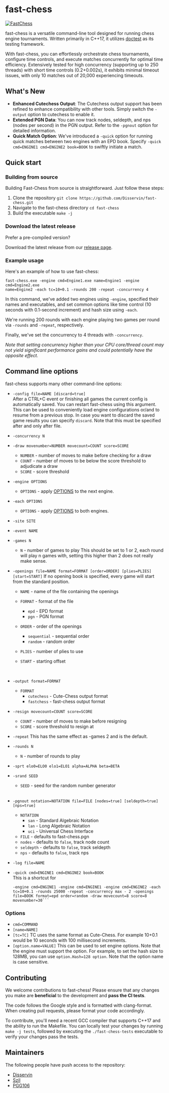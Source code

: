 # fast-chess

[![FastChess](https://github.com/Disservin/fast-chess/actions/workflows/fastchess.yml/badge.svg?branch=master)](https://github.com/Disservin/fast-chess/actions/workflows/fastchess.yml)

fast-chess is a versatile command-line tool designed for running chess engine
tournaments. Written primarily in C++17, it utilizes [doctest](https://github.com/doctest/doctest) as its testing
framework.

With fast-chess, you can effortlessly orchestrate chess tournaments, configure
time controls, and execute matches concurrently for optimal time efficiency.
Extensively tested for high concurrency (supporting up to 250 threads) with
short time controls (0.2+0.002s), it exhibits minimal timeout issues, with only
10 matches out of 20,000 experiencing timeouts.

## What's New

- **Enhanced Cutechess Output**: The Cutechess output support has been refined to
  enhance compatibility with other tools. Simply switch the `-output` option to
  cutechess to enable it.
- **Extended PGN Data**: You can now track nodes, seldepth, and nps (nodes per
  second) in the PGN output. Refer to the `-pgnout` option for detailed
  information.
- **Quick Match Option**: We've introduced a `-quick` option for running quick
  matches between two engines with an EPD book. Specify
  `-quick cmd=ENGINE1 cmd=ENGINE2 book=BOOK` to swiftly initiate a match.

## Quick start

### Building from source

Building Fast-Chess from source is straightforward. Just follow these steps:

1. Clone the repository `git clone https://github.com/Disservin/fast-chess.git`
2. Navigate to the fast-chess directory `cd fast-chess`
3. Build the executable `make -j`

### Download the latest release

Prefer a pre-compiled version?

Download the latest release from our [release page](https://github.com/Disservin/fast-chess/releases).

### Example usage

Here's an example of how to use fast-chess:

```
fast-chess.exe -engine cmd=Engine1.exe name=Engine1 -engine cmd=Engine2.exe
name=Engine2 -each tc=10+0.1 -rounds 200 -repeat -concurrency 4
```

In this command, we've added two engines using `-engine`, specified their names
and executables, and set common options like time control (10 seconds with
0.1-second increment) and hash size using `-each`.

We're running 200 rounds with each engine playing two games per round via
`-rounds` and `-repeat`, respectively.

Finally, we've set the concurrency to 4 threads with `-concurrency`.

_Note that setting concurrency higher than your CPU core/thread
count may not yield significant performance gains and could potentially have the
opposite effect._

## Command line options

fast-chess supports many other command-line options:

- `-config file=NAME [discard=true]`  
   After a CTRL+C event or finishing all games the current config is
  automatically saved. You can restart fast-chess using this argument. This can
  be used to conveniently load engine configurations or/and to resume from a
  previous stop. In case you want to discard the saved game results you can
  specify `discard`. Note that this must be specified after and only after file.
  <br/>
- `-concurrency N`
  <br/>
- `-draw movenumber=NUMBER movecount=COUNT score=SCORE`

  - `NUMBER` - number of moves to make before checking for a draw
  - `COUNT` - number of moves to be below the score threshold to adjudicate a
    draw
  - `SCORE` - score threshold
    <br/>

- `-engine OPTIONS`

  - `OPTIONS` - apply [OPTIONS](#Options) to the next engine.
    <br/>

- `-each OPTIONS`

  - `OPTIONS` - apply [OPTIONS](#Options) to both engines.
    <br/>

- `-site SITE`
  <br/>
- `-event NAME`
  <br/>
- `-games N`

  - `N` - number of games to play
    This should be set to 1 or 2, each round will play n games with, setting this
    higher than 2 does not really make sense.

- `-openings file=NAME format=FORMAT [order=ORDER] [plies=PLIES] [start=START]`
  If no opening book is specified, every game will start from the standard
  position.

  - `NAME` - name of the file containing the openings
  - `FORMAT` - format of the file
    - `epd` - EPD format
    - `pgn` - PGN format
  - `ORDER` - order of the openings
    - `sequential` - sequential order
    - `random` - random order
  - `PLIES` - number of plies to use
  - `START` - starting offset

    <br/>

- `-output format=FORMAT`

  - `FORMAT`
    - `cutechess` - Cute-Chess output format
    - `fastchess` - fast-chess output format
      <br/>

- `-resign movecount=COUNT score=SCORE`

  - `COUNT` - number of moves to make before resigning
  - `SCORE` - score threshold to resign at
    <br/>

- `-repeat`
  This has the same effect as -games 2 and is the default.
  <br/>
- `-rounds N`

  - `N` - number of rounds to play
    <br/>

- `-sprt elo0=ELO0 elo1=ELO1 alpha=ALPHA beta=BETA`
  <br/>
- `-srand SEED`

  - `SEED` - seed for the random number generator

  <br/>

- `-pgnout notation=NOTATION file=FILE [nodes=true] [seldepth=true] [nps=true]`
  - `NOTATION`
    - `san` - Standard Algebraic Notation
    - `lan` - Long Algebraic Notation
    - `uci` - Universal Chess Interface
  - `FILE` - defaults to fast-chess.pgn
  - `nodes` - defaults to `false`, track node count
  - `seldepth` - defaults to `false`, track seldepth
  - `nps` - defaults to `false`, track nps
- `-log file=NAME`
  <br/>
- `-quick cmd=ENGINE1 cmd=ENGINE2 book=BOOK`  
   This is a shortcut for
  ````
  -engine cmd=ENGINE1 -engine cmd=ENGINE1 -engine cmd=ENGINE2 -each tc=10+0.1 -rounds 25000 -repeat -concurrency max - 2 -openings file=BOOK format=epd order=random -draw movecount=8 score=8 movenumber=30```
  ````

### Options

- `cmd=COMMAND`
- `[name=NAME]`
- `[tc=TC]`
  TC uses the same format as Cute-Chess. For example 10+0.1 would be 10
  seconds with 100 millisecond increments.
- `[option.name=VALUE]`
  This can be used to set engine options. Note that the engine must support
  the option. For example, to set the hash size to 128MB, you can use
  `option.Hash=128 option`. Note that the option name is case sensitive.

## Contributing

We welcome contributions to fast-chess! Please ensure that any changes you make
are **beneficial** to the development and **pass the CI tests**.

The code follows the Google style and is formatted with clang-format. When
creating pull requests, please format your code accordingly.

To contribute, you'll need a recent GCC compiler that supports C++17 and the
ability to run the Makefile. You can locally test your changes by running
`make -j tests`, followed by executing the `./fast-chess-tests` executable to
verify your changes pass the tests.

## Maintainers

The following people have push access to the repository:

- [Disservin](https://github.com/Disservin)
- [Szil](https://github.com/SzilBalazs)
- [PGG106](https://github.com/PGG106)
